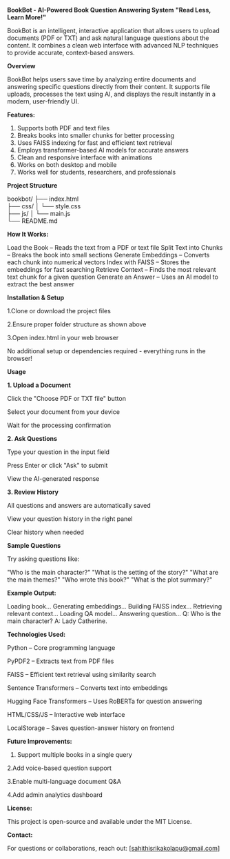 **BookBot - AI-Powered Book Question Answering System**
**"Read Less, Learn More!"**

BookBot is an intelligent, interactive application that allows users to upload documents (PDF or TXT) and ask natural language questions about the content. It combines a clean web interface with advanced NLP techniques to provide accurate, context-based answers.

**Overview**

BookBot helps users save time by analyzing entire documents and answering specific questions directly from their content. It supports file uploads, processes the text using AI, and displays the result instantly in a modern, user-friendly UI.

**Features:**

1. Supports both PDF and text files
2. Breaks books into smaller chunks for better processing
3. Uses FAISS indexing for fast and efficient text retrieval
4. Employs transformer-based AI models for accurate answers
5. Clean and responsive interface with animations
6. Works on both desktop and mobile
7. Works well for students, researchers, and professionals
   
**Project Structure**

  bookbot/
  ├── index.html         
  ├── css/
  │   └── style.css       
  ├── js/
  │   └── main.js        
└── README.md 

**How It Works:**

Load the Book – Reads the text from a PDF or text file
Split Text into Chunks – Breaks the book into small sections
Generate Embeddings – Converts each chunk into numerical vectors
Index with FAISS – Stores the embeddings for fast searching
Retrieve Context – Finds the most relevant text chunk for a given question
Generate an Answer – Uses an AI model to extract the best answer

**Installation & Setup**

1.Clone or download the project files

2.Ensure proper folder structure as shown above

3.Open index.html in your web browser

No additional setup or dependencies required - everything runs in the browser!

**Usage**

**1. Upload a Document**

  Click the "Choose PDF or TXT file" button
  
  Select your document from your device
  
  Wait for the processing confirmation

**2. Ask Questions**

  Type your question in the input field
  
  Press Enter or click "Ask" to submit
  
  View the AI-generated response

**3. Review History**

  All questions and answers are automatically saved
  
  View your question history in the right panel
  
  Clear history when needed
  
**Sample Questions**

  Try asking questions like:
  
  "Who is the main character?"
  "What is the setting of the story?"
  "What are the main themes?"
  "Who wrote this book?"
  "What is the plot summary?"

**Example Output:**

  Loading book...
  Generating embeddings...
  Building FAISS index...
  Retrieving relevant context...
  Loading QA model...
  Answering question...
  Q: Who is the main character?
  A: Lady Catherine.

**Technologies Used:**

Python – Core programming language

PyPDF2 – Extracts text from PDF files

FAISS – Efficient text retrieval using similarity search

Sentence Transformers – Converts text into embeddings

Hugging Face Transformers – Uses RoBERTa for question answering

HTML/CSS/JS – Interactive web interface

LocalStorage – Saves question-answer history on frontend


**Future Improvements:**

1. Support multiple books in a single query

2.Add voice-based question support

3.Enable multi-language document Q&A

4.Add admin analytics dashboard

**License:**

This project is open-source and available under the MIT License.


**Contact:**

For questions or collaborations, reach out:
[sahithisrikakolapu@gmail.com]
